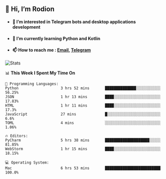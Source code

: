 ## 👋 Hi, I’m Rodion
- #### 👀 I’m interested in Telegram bots and desktop applications development
- #### 🌱 I’m currently learning Python and Kotlin
- #### 📫 How to reach me : [Email](mailto:me@lavn.ml), [Telegram](https://t.me/fast_geek)

![Stats](https://github-readme-stats.vercel.app/api?username=rodion-gudz&show_icons=true&theme=github_dark&hide_border=true&hide=issues&count_private=true&layout=compact)


<!--START_SECTION:waka-->
📊 **This Week I Spent My Time On** 

```text
💬 Programming Languages: 
Python                   3 hrs 52 mins       ██████████████░░░░░░░░░░░   56.25% 
JSON                     1 hr 13 mins        ████░░░░░░░░░░░░░░░░░░░░░   17.83% 
HTML                     1 hr 11 mins        ████░░░░░░░░░░░░░░░░░░░░░   17.3% 
JavaScript               27 mins             █░░░░░░░░░░░░░░░░░░░░░░░░   6.6% 
TOML                     4 mins              ░░░░░░░░░░░░░░░░░░░░░░░░░   1.06%

🔥 Editors: 
PyCharm                  5 hrs 38 mins       ████████████████████░░░░░   81.85% 
WebStorm                 1 hr 15 mins        ████░░░░░░░░░░░░░░░░░░░░░   18.15%

💻 Operating System: 
Mac                      6 hrs 53 mins       █████████████████████████   100.0%

```


<!--END_SECTION:waka-->
